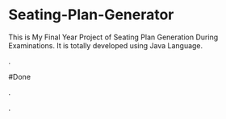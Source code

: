 # Seating-Plan-Generator

This is My Final Year Project of Seating Plan Generation During Examinations. It is totally developed using Java Language.



















































































































.





















































#Done










































































































.




































































































































































































































































































































































































































































































.






































